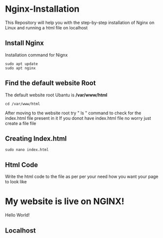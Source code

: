 # Nginx-Installation
This Repository will help you with the step-by-step installation of Nginx on Linux and running a html file on localhost

<h2>Install Nginx</h2>

Installation command for Nignx

````
sudo apt update
sudo apt nginx
````
<h2> Find the default website Root </h2>
<p> The default website root Ubantu is  <b>/var/www/html</b> </p>

``
cd /var/www/html
``
<p>
  After moving to the website root try " ls " command to check for the index.html file present in it
  If you donot have index.html file no worry just create a file file </p>
  
 <h2> Creating Index.html </h2>
 
 ``
 sudo nano index.html
 ``
 
 <h2> Html Code </h2>
 <p> Write the html code to the file as per per your need how you want your page to look like</p>
 
 <p><!DOCTYPE html>
 <html>
 <body>
 
 <h1>My website is live on NGINX!</h1>

 <p>Hello World!</p>

 </body>
 </html></p>
 
 <h2> Localhost </h2>

